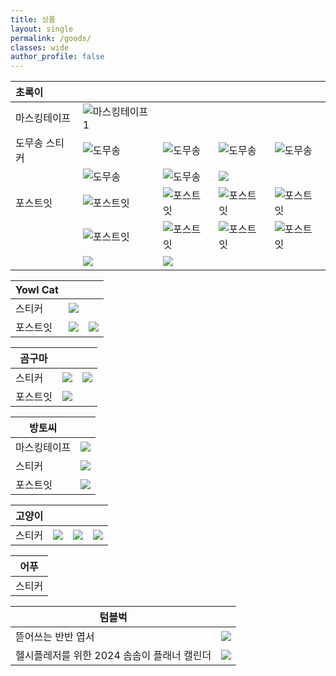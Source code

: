 ```yaml
---
title: 상품
layout: single
permalink: /goods/
classes: wide
author_profile: false
---
```


|초록이|||||
|:-|:-|:-|:-|:-|
|마스킹테이프|![마스킹테이프1](/assets/images/초록이/마스킹테이프/1.jpg "초록이 마스킹테이프1")||||
|도무송 스티커|![도무송](/assets/images/초록이/도무송/1.jpg "초록이 도무송")|![도무송](/assets/images/초록이/도무송/2.jpg "초록이 도무송")|![도무송](/assets/images/초록이/도무송/3.jpg "초록이 도무송")|![도무송](/assets/images/초록이/도무송/4.jpg "초록이 도무송")|
||![도무송](/assets/images/초록이/도무송/5.jpg "초록이 도무송")|![도무송](/assets/images/초록이/도무송/6.jpg "초록이 도무송")|![](/assets/images/초록이/도무송/7.jpg)||
|포스트잇|![포스트잇](/assets/images/초록이/포스트잇/1.jpg "초록이 포스트잇")|![포스트잇](/assets/images/초록이/포스트잇/2.jpg "초록이 포스트잇")|![포스트잇](/assets/images/초록이/포스트잇/3.jpg "초록이 포스트잇")|![포스트잇](/assets/images/초록이/포스트잇/4.jpg "초록이 포스트잇")|
||![포스트잇](/assets/images/초록이/포스트잇/5.jpg "초록이 포스트잇")|![포스트잇](/assets/images/초록이/포스트잇/6.jpg "초록이 포스트잇")|![포스트잇](/assets/images/초록이/포스트잇/7.jpg "초록이 포스트잇")|![포스트잇](/assets/images/초록이/포스트잇/8.jpg "초록이 포스트잇")|
|　　　　|![](/assets/images/초록이/포스트잇/9.jpg)|![](/assets/images/초록이/포스트잇/10.jpg)|||


|Yowl Cat|||
|---|---|-|
|스티커|![](/assets/images/yowl_cat/스티커/1.jpg)||
|포스트잇|![](/assets/images/yowl_cat/포스트잇/1.jpg)|![](/assets/images/yowl_cat/포스트잇/2.jpg)|


|곰구마|||
|---|---|-|
|스티커|![](/assets/images/곰구마/스티커/1.png)|![](/assets/images/곰구마/스티커/2.jpg)|
|포스트잇|![](/assets/images/곰구마/포스트잇/1.jpg)||

|방토씨||
|---|---|
|마스킹테이프|![](/assets/images/방토씨/마스킹테이프/1.jpg)|
|스티커|![](/assets/images/방토씨/스티커/1.jpg)|
|포스트잇|![](/assets/images/방토씨/포스트잇/1.jpg)||

|고양이||||
|---|---|-|-|
|스티커|![](/assets/images/고양이/스티커/1.jpg)|![](/assets/images/고양이/스티커/2.jpg)|![](/assets/images/고양이/스티커/3.jpg)|

|어푸|
|---|
|스티커|![](/assets/images/어푸/스티커/1.jpg)|

|텀블벅||
|---|---|
|뜯어쓰는 반반 엽서|![](/assets/images/텀블벅/엽서1.png)|
|헬시플레저를 위한 2024 솜솜이 플래너 캘린더|![](/assets/images/텀블벅/캘린더1.jpg)|